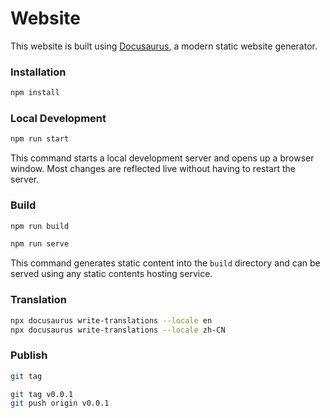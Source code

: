# Website

This website is built using [Docusaurus](https://docusaurus.io/), a modern static website generator.

### Installation

```bash
npm install
```

### Local Development

```bash
npm run start
```

This command starts a local development server and opens up a browser window. Most changes are reflected live without having to restart the server.

### Build

```bash
npm run build

npm run serve
```

This command generates static content into the `build` directory and can be served using any static contents hosting service.

### Translation

```bash
npx docusaurus write-translations --locale en
npx docusaurus write-translations --locale zh-CN
```

### Publish

```bash
git tag

git tag v0.0.1
git push origin v0.0.1
```